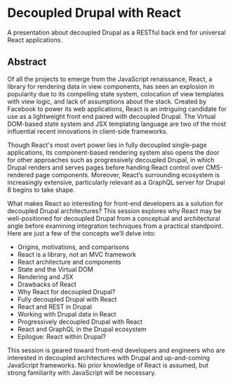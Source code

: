 # Decoupled Drupal with React
A presentation about decoupled Drupal as a RESTful back end for universal React applications.

## Abstract
Of all the projects to emerge from the JavaScript renaissance, React, a library for rendering data in view components, has seen an explosion in popularity due to its compelling state system, colocation of view templates with view logic, and lack of assumptions about the stack. Created by Facebook to power its web applications, React is an intriguing candidate for use as a lightweight front end paired with decoupled Drupal. The Virtual DOM-based state system and JSX templating language are two of the most influential recent innovations in client-side frameworks.

Though React's most overt power lies in fully decoupled single-page applications, its component-based rendering system also opens the door for other approaches such as progressively decoupled Drupal, in which Drupal renders and serves pages before handing React control over CMS-rendered page components. Moreover, React’s surrounding ecosystem is increasingly extensive, particularly relevant as a GraphQL server for Drupal 8 begins to take shape.

What makes React so interesting for front-end developers as a solution for decoupled Drupal architectures? This session explores why React may be well-positioned for decoupled Drupal from a conceptual and architectural angle before examining integration techniques from a practical standpoint. Here are just a few of the concepts we’ll delve into:

- Origins, motivations, and comparisons
- React is a library, not an MVC framework
- React architecture and components
- State and the Virtual DOM
- Rendering and JSX
- Drawbacks of React
- Why React for decoupled Drupal?
- Fully decoupled Drupal with React
- React and REST in Drupal
- Working with Drupal data in React
- Progressively decoupled Drupal with React
- React and GraphQL in the Drupal ecosystem
- Epilogue: React within Drupal?

This session is geared toward front-end developers and engineers who are interested in decoupled architectures with Drupal and up-and-coming JavaScript frameworks. No prior knowledge of React is assumed, but strong familiarity with JavaScript will be necessary.

